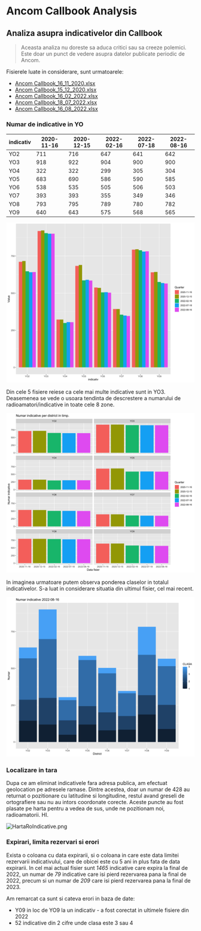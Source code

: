 # Ancom Callbook Analysis

## Analiza asupra indicativelor din Callbook

> Aceasta analiza nu doreste sa aduca critici sau sa creeze polemici. Este doar un punct de vedere asupra datelor publicate periodic de Ancom.

Fisierele luate in considerare, sunt urmatoarele:

- [Ancom Callbook_16_11_2020.xlsx](https://www.ancom.ro/uploads/links_files/Callbook_16_11_2020.xlsx)
- [Ancom Callbook_15_12_2020.xlsx](https://www.ancom.ro/uploads/links_files/Callbook_15_12_2020.xlsx)
- [Ancom Callbook_16_02_2022.xlsx](https://www.ancom.ro/uploads/links_files/Callbook_16_02_2022.xlsx)
- [Ancom Callbook_18_07_2022.xlsx](https://www.ancom.ro/uploads/links_files/Callbook_18_07_2022.xlsx)
- [Ancom Callbook_16_08_2022.xlsx](https://www.ancom.ro/uploads/links_files/Callbook_16_08_2022.xlsx)


### Numar de indicative in YO

| indicativ | 2020-11-16 | 2020-12-15 | 2022-02-16 | 2022-07-18 | 2022-08-16 |
| --- | --- | --- | --- | --- | --- |
| YO2 | 711 | 716 | 647 | 641 | 642 |
| YO3 | 918 | 922 | 904 | 900 | 900 |
| YO4 | 322 | 322 | 299 | 305 | 304 |
| YO5 | 683 | 690 | 586 | 590 | 585 |
| YO6 | 538 | 535 | 505 | 506 | 503 |
| YO7 | 393 | 393 | 355 | 349 | 346 |
| YO8 | 793 | 795 | 789 | 780 | 782 |
| YO9 | 640 | 643 | 575 | 568 | 565 |

![NrIndicativPerDistrict.png](NrIndicativPerDistrict.png)

Din cele 5 fisiere reiese ca cele mai multe indicative sunt in YO3. Deasemenea se vede o usoara tendinta de descrestere a numarului de radioamatori/indicative in toate cele 8 zone.

![NrIndicativePerDistrict_2.png](NrIndicativePerDistrict_2.png)


In imaginea urmatoare putem observa ponderea claselor in totalul indicativelor. S-a luat in considerare situatia din ultimul fisier, cel mai recent.

![NrIndicativPerClasaPerDistrict.png](NrIndicativPerClasaPerDistrict.png)


### Localizare in tara

Dupa ce am eliminat indicativele fara adresa publica, am efectuat geolocation pe adresele ramase. Dintre acestea, doar un numar de 428 au returnat o pozitionare cu latitudine si longitudine, restul avand greseli de ortografiere sau nu au intors coordonate corecte. Aceste puncte au fost plasate pe harta pentru a vedea de sus, unde ne pozitionam noi, radioamatorii. HI.

![HartaRoIndicative.png](HartaRoIndicative.png)


### Expirari, limita rezervari si erori

Exista o coloana cu data expirarii, si o coloana in care este data limitei rezervarii indicativului, care de obicei este cu 5 ani in plus fata de data expirarii. In cel mai actual fisier sunt _1465_ indicative care expira la final de 2022, un numar de _79_ indicative care isi pierd rezervarea pana la final de 2022, precum si un numar de _209_ care isi pierd rezervarea pana la final de 2023. 

Am remarcat ca sunt si cateva erori in baza de date:

- Y09 in loc de YO9 la un indicativ - a fost corectat in ultimele fisiere din 2022
- 52 indicative din 2 cifre unde clasa este 3 sau 4


